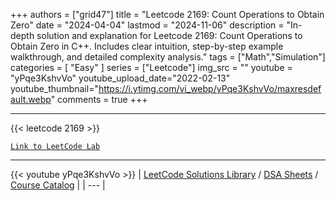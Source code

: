 
+++
authors = ["grid47"]
title = "Leetcode 2169: Count Operations to Obtain Zero"
date = "2024-04-04"
lastmod = "2024-11-06"
description = "In-depth solution and explanation for Leetcode 2169: Count Operations to Obtain Zero in C++. Includes clear intuition, step-by-step example walkthrough, and detailed complexity analysis."
tags = ["Math","Simulation"]
categories = [
    "Easy"
]
series = ["Leetcode"]
img_src = ""
youtube = "yPqe3KshvVo"
youtube_upload_date="2022-02-13"
youtube_thumbnail="https://i.ytimg.com/vi_webp/yPqe3KshvVo/maxresdefault.webp"
comments = true
+++



---
{{< leetcode 2169 >}}

[`Link to LeetCode Lab`](https://leetcode.com/problems/count-operations-to-obtain-zero/description/)

---
{{< youtube yPqe3KshvVo >}}
| [LeetCode Solutions Library](https://grid47.xyz/leetcode/) / [DSA Sheets](https://grid47.xyz/sheets/) / [Course Catalog](https://grid47.xyz/courses/) |
| --- |
